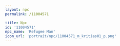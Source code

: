 ```yaml
---
layout: npc
permalink: /11004571

title: Npc
id: '11004571'
npc_name: 'Refugee Man'
icon_url: 'portrait/npc/11004571_m_kritias01_p.png'
---
```

